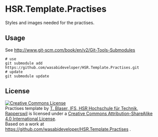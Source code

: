 # HSR.Template.Practises

Styles and images needed for the practises.


## Usage

See http://www.git-scm.com/book/en/v2/Git-Tools-Submodules

```shell
# use
git submodule add https://github.com/wasabideveloper/HSR.Template.Practises.git
# update
git submodule update
```


## License

<a rel="license" href="http://creativecommons.org/licenses/by-sa/4.0/"><img alt="Creative Commons License" style="border-width:0" src="https://i.creativecommons.org/l/by-sa/4.0/88x31.png" /></a><br />
<span xmlns:dct="http://purl.org/dc/terms/" property="dct:title">Practises template</span> by <a xmlns:cc="http://creativecommons.org/ns#" href="www.ifs.hsr.ch" property="cc:attributionName" rel="cc:attributionURL">T. Blaser, IFS, HSR Hochschule für Technik, Rapperswil</a> is licensed under a <a rel="license" href="http://creativecommons.org/licenses/by-sa/4.0/">Creative Commons Attribution-ShareAlike 4.0 International License</a>.
<br />Based on a work at <a xmlns:dct="http://purl.org/dc/terms/" href="https://github.com/wasabideveloper/HSR.Template.Practises" rel="dct:source">https://github.com/wasabideveloper/HSR.Template.Practises
</a>.
